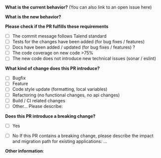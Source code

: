 **What is the current behavior?** (You can also link to an open issue here)



**What is the new behavior?**



**Please check if the PR fulfills these requirements**

- [ ] The commit message follows Talend standard
- [ ] Tests for the changes have been added (for bug fixes / features)
- [ ] Docs have been added / updated (for bug fixes / features) ?
- [ ] The code coverage on new code >75%
- [ ] The new code does not introduce new technical issues (sonar / eslint)

**What kind of change does this PR introduce?**

- [ ] Bugfix
- [ ] Feature
- [ ] Code style update (formatting, local variables)
- [ ] Refactoring (no functional changes, no api changes)
- [ ] Build / CI related changes
- [ ] Other... Please describe:

**Does this PR introduce a breaking change?**

- [ ] Yes
- [ ] No
If this PR contains a breaking change, please describe the impact and migration path for existing applications: ...


**Other information**:
